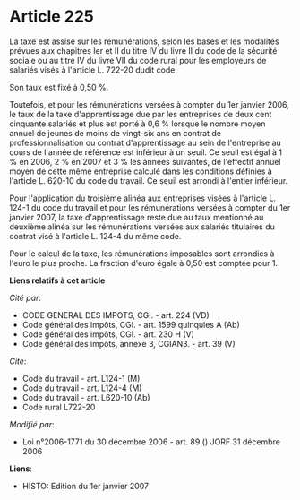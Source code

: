 # Article 225

La taxe est assise sur les rémunérations, selon les bases et les modalités prévues aux chapitres Ier et II du titre IV du
livre II du code de la sécurité sociale ou au titre IV du livre VII du code rural pour les employeurs de salariés visés à
l'article L. 722-20 dudit code.

Son taux est fixé à 0,50 %.

Toutefois, et pour les rémunérations versées à compter du 1er janvier 2006, le taux de la taxe d'apprentissage due par les
entreprises de deux cent cinquante salariés et plus est porté à 0,6 % lorsque le nombre moyen annuel de jeunes de moins de
vingt-six ans en contrat de professionnalisation ou contrat d'apprentissage au sein de l'entreprise au cours de l'année de
référence est inférieur à un seuil. Ce seuil est égal à 1 % en 2006, 2 % en 2007 et 3 % les années suivantes, de l'effectif
annuel moyen de cette même entreprise calculé dans les conditions définies à l'article L. 620-10 du code du travail. Ce seuil
est arrondi à l'entier inférieur.

Pour l'application du troisième alinéa aux entreprises visées à l'article L. 124-1 du code du travail et pour les
rémunérations versées à compter du 1er janvier 2007, la taxe d'apprentissage reste due au taux mentionné au deuxième alinéa
sur les rémunérations versées aux salariés titulaires du contrat visé à l'article L. 124-4 du même code.

Pour le calcul de la taxe, les rémunérations imposables sont arrondies à l'euro le plus proche. La fraction d'euro égale à
0,50 est comptée pour 1.

**Liens relatifs à cet article**

_Cité par_:

  - CODE GENERAL DES IMPOTS, CGI. - art. 224 (VD)
  - Code général des impôts, CGI. - art. 1599 quinquies A (Ab)
  - Code général des impôts, CGI. - art. 230 H (V)
  - Code général des impôts, annexe 3, CGIAN3. - art. 39 (V)

_Cite_:

  - Code du travail - art. L124-1 (M)
  - Code du travail - art. L124-4 (M)
  - Code du travail - art. L620-10 (Ab)
  - Code rural L722-20

_Modifié par_:

  - Loi n°2006-1771 du 30 décembre 2006 - art. 89 () JORF 31 décembre 2006

**Liens**:

  - HISTO: Edition du 1er janvier 2007
